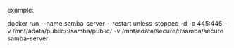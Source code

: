 example:


docker run --name samba-server --restart unless-stopped -d -p 445:445 -v /mnt/adata/public/:/samba/public/ -v /mnt/adata/secure/:/samba/secure samba-server